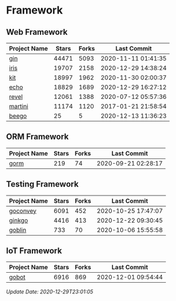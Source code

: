 # Framework

## Web Framework
| Project Name | Stars | Forks | Last Commit |
| ------------ | ----- | ----- | ----------- |
| [gin](https://github.com/gin-gonic/gin) | 44471 | 5093 | 2020-11-11 01:41:35 |
| [iris](https://github.com/kataras/iris) | 19707 | 2158 | 2020-12-29 14:38:24 |
| [kit](https://github.com/go-kit/kit) | 18997 | 1962 | 2020-11-30 02:00:37 |
| [echo](https://github.com/labstack/echo) | 18829 | 1689 | 2020-12-29 16:27:12 |
| [revel](https://github.com/revel/revel) | 12061 | 1388 | 2020-07-12 05:57:36 |
| [martini](https://github.com/go-martini/martini) | 11174 | 1120 | 2017-01-21 21:58:54 |
| [beego](https://github.com/astaxie/beego) | 25 | 5 | 2020-12-13 11:36:23 |

## ORM Framework
| Project Name | Stars | Forks | Last Commit |
| ------------ | ----- | ----- | ----------- |
| [gorm](https://github.com/jinzhu/gorm) | 219 | 74 | 2020-09-21 02:28:17 |

## Testing Framework
| Project Name | Stars | Forks | Last Commit |
| ------------ | ----- | ----- | ----------- |
| [goconvey](https://github.com/smartystreets/goconvey) | 6091 | 452 | 2020-10-25 17:47:07 |
| [ginkgo](https://github.com/onsi/ginkgo) | 4416 | 413 | 2020-12-22 09:30:45 |
| [goblin](https://github.com/franela/goblin) | 733 | 70 | 2020-10-06 15:55:58 |

## IoT Framework
| Project Name | Stars | Forks | Last Commit |
| ------------ | ----- | ----- | ----------- |
| [gobot](https://github.com/hybridgroup/gobot) | 6916 | 869 | 2020-12-01 09:54:44 |

*Update Date: 2020-12-29T23:01:05*